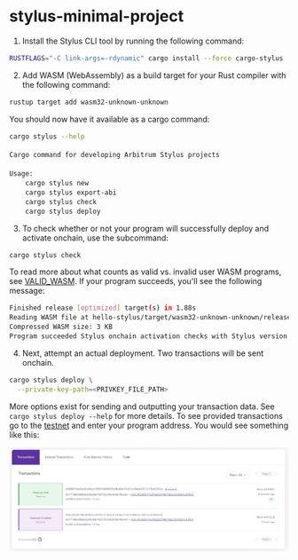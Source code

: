 # stylus-minimal-project

1. Install the Stylus CLI tool by running the following command:

```bash
RUSTFLAGS="-C link-args=-rdynamic" cargo install --force cargo-stylus
```

2. Add WASM (WebAssembly) as a build target for your Rust compiler with the following command:

```bash
rustup target add wasm32-unknown-unknown
```

You should now have it available as a cargo command:

```bash
cargo stylus --help

Cargo command for developing Arbitrum Stylus projects

Usage:
    cargo stylus new
    cargo stylus export-abi
    cargo stylus check
    cargo stylus deploy
```

3. To check whether or not your program will successfully deploy and activate onchain, use the subcommand:

```bash
cargo stylus check
```

To read more about what counts as valid vs. invalid user WASM programs, see [VALID_WASM](https://github.com/OffchainLabs/cargo-stylus/blob/main/VALID_WASM.md). If your program succeeds, you'll see the following message:

```bash
Finished release [optimized] target(s) in 1.88s
Reading WASM file at hello-stylus/target/wasm32-unknown-unknown/release/hello-stylus.wasm
Compressed WASM size: 3 KB
Program succeeded Stylus onchain activation checks with Stylus version: 1
```

4. Next, attempt an actual deployment. Two transactions will be sent onchain.

```bash
cargo stylus deploy \
  --private-key-path=<PRIVKEY_FILE_PATH>
```

More options exist for sending and outputting your transaction data. See ```cargo stylus deploy --help``` for more details.
To see provided transactions go to the [testnet](https://stylus-testnet-explorer.arbitrum.io/) and enter your program address. You would see something like this:

<img src="transactions.jpg" alt="transactions" width="800px" />